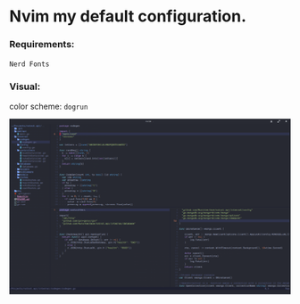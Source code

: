 # Nvim my default configuration.

### Requirements:
`Nerd Fonts`<br>

### Visual:

color scheme: `dogrun`

![screen](https://raw.githubusercontent.com/Runinterface/nvim-dotconf/main/pic/screen.png)



